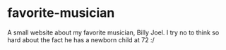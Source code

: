 # favorite-musician

A small website about my favorite musician, Billy Joel.
I try no to think so hard about the fact he has a newborn child at 72 :/

